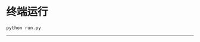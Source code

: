 # 终端运行

```shell
python run.py
```
*******************************************************************************************************************************************************************************************************************************************************************************************************************************************************************************************************************************************************************************************************************************************************************************************************************************************************************************************************************************************************************************************************************************************************************************************************************************************************************************************************************************************************